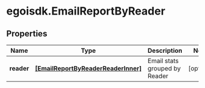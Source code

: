 # egoisdk.EmailReportByReader

## Properties

Name | Type | Description | Notes
------------ | ------------- | ------------- | -------------
**reader** | [**[EmailReportByReaderReaderInner]**](EmailReportByReaderReaderInner.md) | Email stats grouped by Reader | [optional] 


